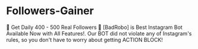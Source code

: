# Followers-Gainer
🐙 Get Daily 400 - 500 Real Followers 🌈 [BadRobo] is Best Instagram Bot Available Now with All Features!. Our BOT did not violate any of Instagram's rules, so you don't have to worry about getting ACTION BLOCK!

